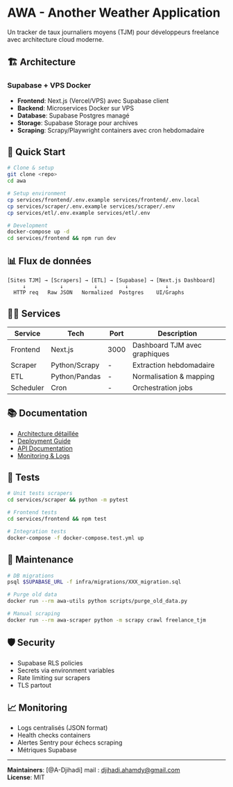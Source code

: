 # AWA - Another Weather Application

Un tracker de taux journaliers moyens (TJM) pour développeurs freelance avec architecture cloud moderne.

## 🏗️ Architecture

### Supabase + VPS Docker

- **Frontend**: Next.js (Vercel/VPS) avec Supabase client
- **Backend**: Microservices Docker sur VPS
- **Database**: Supabase Postgres managé
- **Storage**: Supabase Storage pour archives
- **Scraping**: Scrapy/Playwright containers avec cron hebdomadaire

## 🚀 Quick Start

```bash
# Clone & setup
git clone <repo>
cd awa

# Setup environment
cp services/frontend/.env.example services/frontend/.env.local
cp services/scraper/.env.example services/scraper/.env
cp services/etl/.env.example services/etl/.env

# Development
docker-compose up -d
cd services/frontend && npm run dev
```

## 📊 Flux de données

```
[Sites TJM] → [Scrapers] → [ETL] → [Supabase] → [Next.js Dashboard]
     ↓           ↓          ↓         ↓            ↓
  HTTP req   Raw JSON   Normalized  Postgres    UI/Graphs
```

## 🏃‍♂️ Services

| Service | Tech | Port | Description |
|---------|------|------|-------------|
| Frontend | Next.js | 3000 | Dashboard TJM avec graphiques |
| Scraper | Python/Scrapy | - | Extraction hebdomadaire |
| ETL | Python/Pandas | - | Normalisation & mapping |
| Scheduler | Cron | - | Orchestration jobs |

## 📚 Documentation

- [Architecture détaillée](./docs/architecture.md)
- [Deployment Guide](./docs/deployment.md)
- [API Documentation](./docs/api.md)
- [Monitoring & Logs](./docs/monitoring.md)

## 🧪 Tests

```bash
# Unit tests scrapers
cd services/scraper && python -m pytest

# Frontend tests
cd services/frontend && npm test

# Integration tests
docker-compose -f docker-compose.test.yml up
```

## 🔧 Maintenance

```bash
# DB migrations
psql $SUPABASE_URL -f infra/migrations/XXX_migration.sql

# Purge old data
docker run --rm awa-utils python scripts/purge_old_data.py

# Manual scraping
docker run --rm awa-scraper python -m scrapy crawl freelance_tjm
```

## 🛡️ Security

- Supabase RLS policies
- Secrets via environment variables
- Rate limiting sur scrapers
- TLS partout

## 📈 Monitoring

- Logs centralisés (JSON format)
- Health checks containers
- Alertes Sentry pour échecs scraping
- Métriques Supabase

---

**Maintainers**: [@A-Djihadi] mail : djihadi.ahamdy@gmail.com  
**License**: MIT
